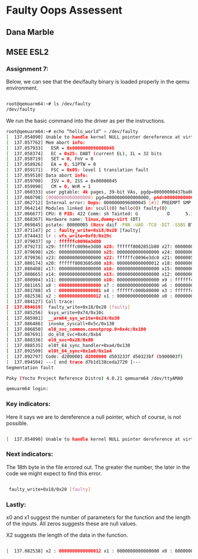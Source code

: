 # Faulty Oops Assessent

## Dana Marble
## MSEE ESL2

### Assignment 7:

Below, we can see that the dev/faulty binary is loaded properly in the qemu environment.

```bash

root@qemuarm64:~# ls /dev/faulty
/dev/faulty

```

We run the basic command into the driver as per the instructions.

```bash
root@qemuarm64:~# echo “hello_world” > /dev/faulty
[  137.054090] Unable to handle kernel NULL pointer dereference at virtual address 0000000000000000
[  137.057762] Mem abort info:
[  137.057933]   ESR = 0x0000000096000045
[  137.058374]   EC = 0x25: DABT (current EL), IL = 32 bits
[  137.058719]   SET = 0, FnV = 0
[  137.058926]   EA = 0, S1PTW = 0
[  137.059171]   FSC = 0x05: level 1 translation fault
[  137.059510] Data abort info:
[  137.059700]   ISV = 0, ISS = 0x00000045
[  137.059990]   CM = 0, WnR = 1
[  137.060333] user pgtable: 4k pages, 39-bit VAs, pgdp=00000000437ba000
[  137.060798] [0000000000000000] pgd=0000000000000000, p4d=0000000000000000, pud=0000000000000000
[  137.062712] Internal error: Oops: 0000000096000045 [#1] PREEMPT SMP
[  137.064214] Modules linked in: scull(O) hello(O) faulty(O)
[  137.066677] CPU: 0 PID: 422 Comm: sh Tainted: G           O      5.15.164-yocto-standard #1
[  137.068367] Hardware name: linux,dummy-virt (DT)
[  137.069845] pstate: 80000005 (Nzcv daif -PAN -UAO -TCO -DIT -SSBS BTYPE=--)
[  137.071147] pc : faulty_write+0x18/0x20 [faulty]
[  137.074443] lr : vfs_write+0xf8/0x29c
[  137.079037] sp : ffffffc0096e3d80
[  137.079273] x29: ffffffc0096e3d80 x28: ffffff8002051b80 x27: 0000000000000000
[  137.079690] x26: 0000000000000000 x25: 0000000000000000 x24: 0000000000000000
[  137.079936] x23: 0000000000000000 x22: ffffffc0096e3dc0 x21: 00000055750e6ba0
[  137.080174] x20: ffffff8003605d00 x19: 0000000000000012 x18: 0000000000000000
[  137.080408] x17: 0000000000000000 x16: 0000000000000000 x15: 0000000000000000
[  137.080665] x14: 0000000000000000 x13: 0000000000000000 x12: 0000000000000000
[  137.080904] x11: 0000000000000000 x10: 0000000000000000 x9 : ffffffc00826a7ac
[  137.081165] x8 : 0000000000000000 x7 : 0000000000000000 x6 : 0000000000000000
[  137.081788] x5 : 0000000000000001 x4 : ffffffc000b80000 x3 : ffffffc0096e3dc0
[  137.082538] x2 : 0000000000000012 x1 : 0000000000000000 x0 : 0000000000000000
[  137.084127] Call trace:
[  137.084619]  faulty_write+0x18/0x20 [faulty]
[  137.085256]  ksys_write+0x74/0x10c
[  137.085981]  __arm64_sys_write+0x24/0x30
[  137.086486]  invoke_syscall+0x5c/0x130
[  137.086850]  el0_svc_common.constprop.0+0x4c/0x100
[  137.087691]  do_el0_svc+0x4c/0xb4
[  137.088336]  el0_svc+0x28/0x80
[  137.088535]  el0t_64_sync_handler+0xa4/0x130
[  137.092509]  el0t_64_sync+0x1a0/0x1a4
[  137.092797] Code: d2800001 d2800000 d503233f d50323bf (b900003f)
[  137.094504] ---[ end trace d7b1d138ceda2720 ]---
Segmentation fault

Poky (Yocto Project Reference Distro) 4.0.21 qemuarm64 /dev/ttyAMA0

qemuarm64 login:

```

### Key indicators:

Here it says we are to dereference a null pointer, which of course, is not possible.

```bash

[  137.054090] Unable to handle kernel NULL pointer dereference at virtual address 0000000000000000

```


### Next indicators:

The 18th byte in the file errored out. The greater the number, the later in the code we might expect to find this error.

```bash

 faulty_write+0x18/0x20 [faulty]

```

### Lastly:

x0 and x1 suggest the number of parameters for the function and the length of the inputs.
All zeros suggests these are null values.

X2 suggests the length of the data in the function.

```bash

[  137.082538] x2 : 0000000000000012 x1 : 0000000000000000 x0 : 0000000000000000

```